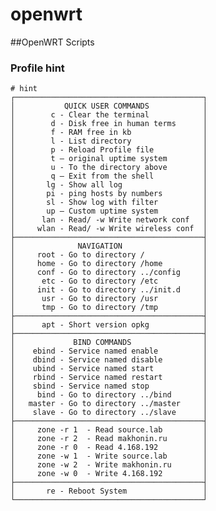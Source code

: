# openwrt
##OpenWRT Scripts

### Profile hint
    # hint
    ┌──────────────────────────────────────────┐
    │           QUICK USER COMMANDS            │
    │        c - Clear the terminal            │
    │        d - Disk free in human terms      │
    │        f - RAM free in kb                │
    │        l - List directory                │
    │        p - Reload Profile file           │
    │        t — original uptime system        │
    │        u - To the directory above        │
    │        q — Exit from the shell           │
    │       lg - Show all log                  │
    │       pi - ping hosts by numbers         │
    │       sl - Show log with filter          │
    │       up — Custom uptime system          │
    │      lan - Read/ -w Write network conf   │
    │     wlan - Read/ -w Write wireless conf  │
    ├──────────────────────────────────────────┤
    │              NAVIGATION                  │
    │     root - Go to directory /             │
    │     home - Go to directory /home         │
    │     conf - Go to directory ../config     │
    │      etc - Go to directory /etc          │
    │     init - Go to directory ../init.d     │
    │      usr - Go to directory /usr          │
    │      tmp - Go to directory /tmp          │
    ├──────────────────────────────────────────┤
    │      apt - Short version opkg            │
    ├──────────────────────────────────────────┤
    │             BIND COMMANDS                │
    │    ebind - Service named enable          │
    │    dbind - Service named disable         │
    │    ubind - Service named start           │
    │    rbind - Service named restart         │
    │    sbind - Service named stop            │
    │     bind - Go to directory ../bind       │
    │   master - Go to directory ../master     │
    │    slave - Go to directory ../slave      │
    ├──────────────────────────────────────────┤
    │     zone -r 1  - Read source.lab         │
    │     zone -r 2  - Read makhonin.ru        │
    │     zone -r 0  - Read 4.168.192          │
    │     zone -w 1  - Write source.lab        │
    │     zone -w 2  - Write makhonin.ru       │
    │     zone -w 0  - Write 4.168.192         │
    ├──────────────────────────────────────────┤
    │       re - Reboot System                 │
    └──────────────────────────────────────────┘
